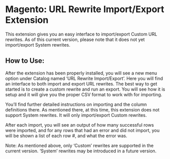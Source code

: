 Magento: URL Rewrite Import/Export Extension
============================================

This extension gives you an easy interface to import/export Custom URL rewrites. As of this current version, please note that it does not yet import/export System rewrites.

How to Use:
-----------

After the extension has been properly installed, you will see a new menu option under Catalog named ‘URL Rewrite Import/Export’.  Here you will find an interface to both import and export URL rewrites.  The best way to get started is to create a custom rewrite and run an export.  You will see how it is setup and it will give you the proper CSV format to work with for importing.

You’ll find further detailed instructions on importing and the column definitions there.  As mentioned there, at this time, this extension does not support System rewrites.  It will only import/export Custom rewrites.

After each import, you will see an output of how many successful rows were imported, and for any rows that had an error and did not import, you will be shown a list of each row #, and what the error was.

Note: As mentioned above, only ‘Custom’ rewrites are supported in the current version.  ‘System’ rewrites may be introduced in a future version.